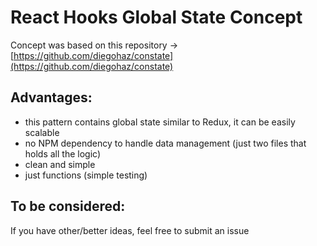 # React Hooks Global State Concept

Concept was based on this repository -> [https://github.com/diegohaz/constate](https://github.com/diegohaz/constate)

## Advantages:

- this pattern contains global state similar to Redux, it can be easily scalable
- no NPM dependency to handle data management (just two files that holds all the logic)
- clean and simple
- just functions (simple testing)

## To be considered:


If you have other/better ideas, feel free to submit an issue
